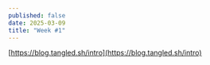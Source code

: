 ```yaml
---
published: false
date: 2025-03-09
title: "Week #1"
---
```

[https://blog.tangled.sh/intro](https://blog.tangled.sh/intro)